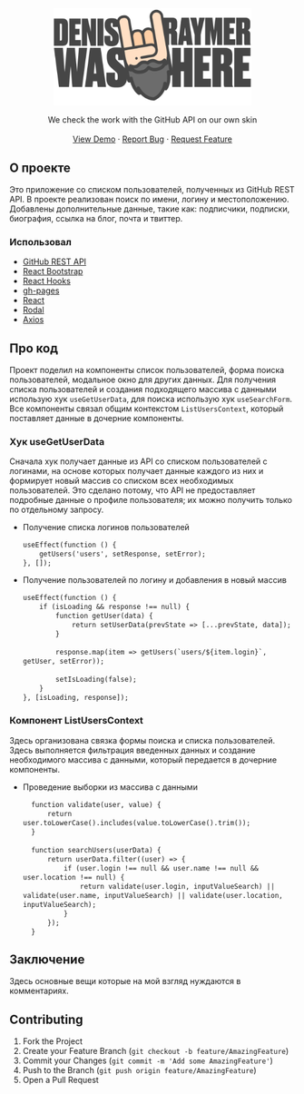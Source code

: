 <!-- PROJECT LOGO -->
<p align="center">
    <a href="https://denisraymer.github.io/staggering-search">
      <img src="https://raw.githubusercontent.com/denisraymer/staggering-search/3219d2e7ce954646ce282e76bf540d13746022b2/src/assets/images/logo.svg" alt="Logo" width="350">
    </a>

  <p align="center">
    We check the work with the GitHub API on our own skin
    <br />
    <br />
    <a href="https://denisraymer.github.io/staggering-search/">View Demo</a>
    ·
    <a href="https://github.com/denisraymer/staggering-search/issues">Report Bug</a>
    ·
    <a href="https://github.com/denisraymer/staggering-search/issues">Request Feature</a>
  </p>

</p>

## О проекте

Это приложение со списком пользователей, полученных из GitHub REST API. В проекте реализован поиск по имени, логину и
местоположению. Добавлены дополнительные данные, такие как: подписчики, подписки, биография, ссылка на блог, почта и
твиттер.

### Использовал

* [GitHub REST API](https://docs.github.com/en/free-pro-team@latest/rest)
* [React Bootstrap](https://react-bootstrap.github.io/)
* [React Hooks](https://ru.reactjs.org/docs/hooks-intro.html)
* [gh-pages](https://github.com/tschaub/gh-pages)
* [React](https://ru.reactjs.org/)
* [Rodal](https://github.com/chenjiahan/rodal)
* [Axios](https://github.com/axios/axios)

## Про код

Проект поделил на компоненты список пользователей, форма поиска пользователей, модальное окно для других данных. Для
получения списка пользователей и создания подходящего массива с данными использую хук `useGetUserData`, для поиска
использую хук `useSearchForm`. Все компоненты связал общим контекстом `ListUsersContext`, который поставляет данные в
дочерние компоненты.

### Хук useGetUserData

Сначала хук получает данные из API со списком пользователей с логинами, на основе которых получает данные каждого из них
и формирует новый массив со списком всех необходимых пользователей. Это сделано потому, что API не предоставляет
подробные данные о профиле пользователя; их можно получить только по отдельному запросу.

* Получение списка логинов пользователей
    ```
    useEffect(function () {
        getUsers('users', setResponse, setError);
    }, []);
    ```

* Получение пользователей по логину и добавления в новый массив
    ```
    useEffect(function () {
        if (isLoading && response !== null) {
            function getUser(data) {
                return setUserData(prevState => [...prevState, data]);
            }

            response.map(item => getUsers(`users/${item.login}`, getUser, setError));

            setIsLoading(false);
        }
    }, [isLoading, response]);
    ```

### Компонент ListUsersContext

Здесь организована связка формы поиска и списка пользователей. Здесь выполняется фильтрация введенных данных и создание
необходимого массива с данными, который передается в дочерние компоненты.

* Проведение выборки из массива с данными
  ```
    function validate(user, value) {
        return user.toLowerCase().includes(value.toLowerCase().trim());
    }

    function searchUsers(userData) {
        return userData.filter((user) => {
            if (user.login !== null && user.name !== null && user.location !== null) {
                return validate(user.login, inputValueSearch) || validate(user.name, inputValueSearch) || validate(user.location, inputValueSearch);
            }
        });
    }
  ```

## Заключение

Здесь основные вещи которые на мой взгляд нуждаются в комментариях.

## Contributing

1. Fork the Project
2. Create your Feature Branch (`git checkout -b feature/AmazingFeature`)
3. Commit your Changes (`git commit -m 'Add some AmazingFeature'`)
4. Push to the Branch (`git push origin feature/AmazingFeature`)
5. Open a Pull Request
